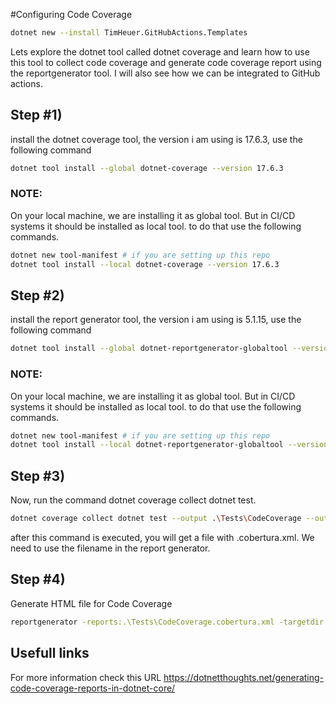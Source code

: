 #Configuring Code Coverage

```bash
dotnet new --install TimHeuer.GitHubActions.Templates
```


Lets explore the dotnet tool called dotnet coverage and learn how to use this tool to collect code coverage and generate code coverage report using the reportgenerator tool. 
I will also see how we can be integrated to GitHub actions.

## Step #1) 
install the dotnet coverage tool, the version i am using is 17.6.3, use the following command 
```bash
dotnet tool install --global dotnet-coverage --version 17.6.3
```
### NOTE: 
On your local machine,  we are installing it as global tool. But in CI/CD systems it should be installed as local tool. to do that use the following commands.
```bash
dotnet new tool-manifest # if you are setting up this repo
dotnet tool install --local dotnet-coverage --version 17.6.3
```

## Step #2) 
install the report generator tool, the version i am using is 5.1.15, use the following command 
```bash
dotnet tool install --global dotnet-reportgenerator-globaltool --version 5.1.15
```
### NOTE: 
On your local machine,  we are installing it as global tool. But in CI/CD systems it should be installed as local tool. to do that use the following commands.
```bash
dotnet new tool-manifest # if you are setting up this repo
dotnet tool install --local dotnet-reportgenerator-globaltool --version 5.1.15
```

## Step #3) 
Now, run the command dotnet coverage collect dotnet test. 
```bash
dotnet coverage collect dotnet test --output .\Tests\CodeCoverage --output-format cobertura
```
after this command is executed, you will get a file with .cobertura.xml. We need to use the filename in the report generator.

## Step #4) 
Generate HTML file for Code Coverage
```bash
reportgenerator -reports:.\Tests\CodeCoverage.cobertura.xml -targetdir:".\Tests\CoverageReport" -reporttypes:Html
```

## Usefull links
For more information check this URL
https://dotnetthoughts.net/generating-code-coverage-reports-in-dotnet-core/